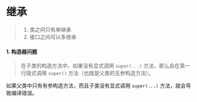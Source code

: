 # 继承

> 1. 类之间只有单继承
> 2. 接口之间可以多继承


#### 1. 构造器问题

> 在子类的构造方法中，如果没有显式调用 `super(...)` 方法，那么会在第一行隐式调用 `super()` 方法（也就是父类的无参构造方法）。

如果父类中只有有参构造方法，而且子类没有显式调用 `super(...)` 方法，就会导致编译错误。
